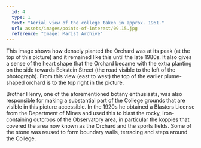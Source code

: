 ```yaml
---
  id: 4
  type: 1
  text: "Aerial view of the college taken in approx. 1961."
  url: assets/images/points-of-interest/09.15.jpg
  reference: "Image: Marist Archive"
---
```

This image shows how densely planted the Orchard was at its peak (at the top of this picture) and it remained like this until the late 1980s. It also gives a sense of the heart shape that the Orchard became with the extra planting on the side towards Eckstein Street (the road visible to the left of the photograph). From this view (east to west) the top of the earlier plume-shaped orchard is to the top right in the picture.

Brother Henry, one of the aforementioned botany enthusiasts, was also responsible for making a substantial part of the College grounds that are visible in this picture accessible. In the 1920s he obtained a Blasters License from the Department of Mines and used this to blast the rocky, iron-containing outcrops of the Observatory area, in particular the koppies that covered the area now known as the Orchard and the sports fields. Some of the stone was reused to form boundary walls, terracing and steps around the College. 

        